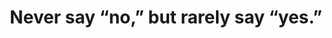 ---
title: Never say “no,” but rarely say “yes.”
layout: bookmark
tags:
  - Self
description: Focus requires saying no to most things, but there's a way to do it that allows you to say yes exactly when it matters most.
link: https://longform.asmartbear.com/say-yes/
share:
---